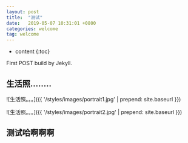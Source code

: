 ```yaml
---
layout: post
title:  "测试"
date:   2019-05-07 10:31:01 +0800
categories: welcome
tag: welcome
---
```


* content
{:toc}


First POST build by Jekyll.


生活照........
------------------------

![生活照。。。]({{ '/styles/images/portrait1.jpg' | prepend: site.baseurl  }})


![生活照。。。]({{ '/styles/images/portrait2.jpg' | prepend: site.baseurl  }})

## 测试哈啊啊啊


[jekyll]:      http://jekyllrb.com
[jekyll-gh]:   https://github.com/jekyll/jekyll
[jekyll-help]: https://github.com/jekyll/jekyll-help
